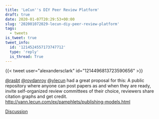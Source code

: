 ```yaml
---
title: 'LeCun''s DIY Peer Review Platform'
draft: true
date: 2020-01-07T20:29:53+00:00
slug: '202001072029-lecun-diy-peer-review-platform'
tags:
  - tweets
is_tweet: true
tweet_info:
  id: '1214524557173747712'
  type: 'reply'
  is_thread: True
---
```




{{< tweet user="alexandersclark" id="1214496813723590656" >}}

[@rasbt](https://x.com/rasbt) [@roydanroy](https://x.com/roydanroy) [@ylecun](https://x.com/ylecun) had a great proposal for this: A public repository where anyone can post papers as and when they are ready, invite self-organized review committees of their choice, reviewers share citation graphs and get credit. <http://yann.lecun.com/ex/pamphlets/publishing-models.html>

[Discussion](https://x.com/sytelus/status/1214524557173747712)

